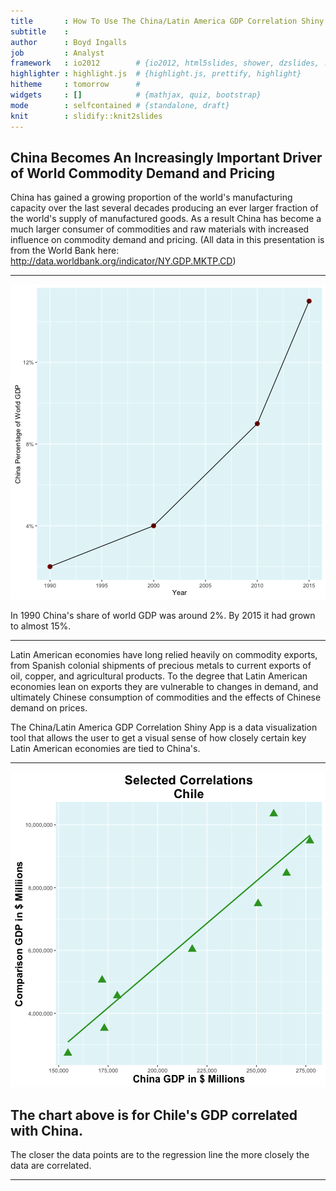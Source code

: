 ```yaml
---
title       : How To Use The China/Latin America GDP Correlation Shiny App
subtitle    : 
author      : Boyd Ingalls
job         : Analyst
framework   : io2012        # {io2012, html5slides, shower, dzslides, ...}
highlighter : highlight.js  # {highlight.js, prettify, highlight}
hitheme     : tomorrow      # 
widgets     : []            # {mathjax, quiz, bootstrap}
mode        : selfcontained # {standalone, draft}
knit        : slidify::knit2slides
---
```




## China Becomes An Increasingly Important Driver of World Commodity Demand and Pricing




China has gained a growing proportion of the world's manufacturing capacity over the last several decades producing an ever larger fraction of the world's supply of manufactured goods. As a result China has become a much larger consumer of commodities and raw materials with increased influence on commodity demand and pricing.
(All data in this presentation is from the World Bank here: http://data.worldbank.org/indicator/NY.GDP.MKTP.CD)

---

![plot of chunk unnamed-chunk-1](assets/fig/unnamed-chunk-1-1.png)

In 1990 China's share of world GDP was around 2%. By 2015 it had grown to almost 15%.

---

Latin American economies have long relied heavily on commodity exports, from Spanish colonial shipments of precious metals to 
current exports of oil, copper, and agricultural products. To the degree that Latin American economies lean on exports they are vulnerable to changes in demand, and ultimately Chinese consumption of commodities and the effects of Chinese demand on prices.

The China/Latin America GDP Correlation Shiny App is a data visualization tool that allows the user to get a visual sense of how closely certain key Latin American economies are tied to China's.

---

![plot of chunk unnamed-chunk-2](assets/fig/unnamed-chunk-2-1.png)

The chart above is for Chile's GDP correlated with China. 
---

The closer the data points are to the regression line the more closely the data are correlated.


---

